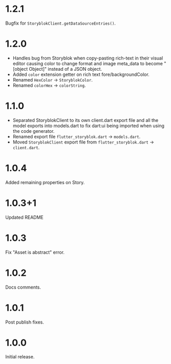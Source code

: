 # 1.2.1

Bugfix for `StoryblokClient.getDataSourceEntries()`.

# 1.2.0

- Handles bug from Storyblok when copy-pasting rich-text in their visual editor
  causing color to change format and image meta_data to become "[object Object]"
  instead of a JSON object.
- Added `color` extension getter on rich text fore/backgroundColor.
- Renamed `HexColor` -> `StoryblokColor`.
- Renamed `colorHex` -> `colorString`.

# 1.1.0

- Separated StoryblokClient to its own client.dart export file and all the model
  exports into models.dart to fix dart:ui being imported when using the code
  generator.
- Renamed export file `flutter_storyblok.dart` -> `models.dart`.
- Moved `StoryblokClient` export file from `flutter_storyblok.dart` ->
  `client.dart`.

# 1.0.4

Added remaining properties on Story.

# 1.0.3+1

Updated README

# 1.0.3

Fix "Asset is abstract" error.

# 1.0.2

Docs comments.

# 1.0.1

Post publish fixes.

# 1.0.0

Initial release.
